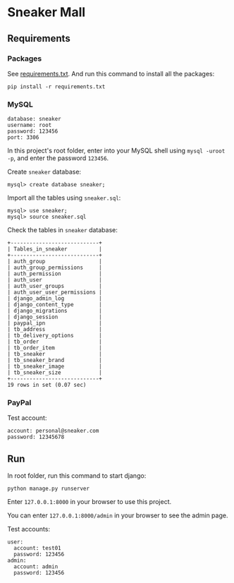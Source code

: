 # Sneaker Mall

## Requirements

### Packages
See [requirements.txt](requirements.txt). And run this command to install all the packages:

```
pip install -r requirements.txt
```

### MySQL

```
database: sneaker
username: root
password: 123456
port: 3306
```

In this project's root folder, enter into your MySQL shell using `mysql -uroot -p`, and enter the password `123456`.

Create `sneaker` database:
```
mysql> create database sneaker;
```
Import all the tables using `sneaker.sql`:
```
mysql> use sneaker;
mysql> source sneaker.sql
```
Check the tables in `sneaker` database:
```
+----------------------------+
| Tables_in_sneaker          |
+----------------------------+
| auth_group                 |
| auth_group_permissions     |
| auth_permission            |
| auth_user                  |
| auth_user_groups           |
| auth_user_user_permissions |
| django_admin_log           |
| django_content_type        |
| django_migrations          |
| django_session             |
| paypal_ipn                 |
| tb_address                 |
| tb_delivery_options        |
| tb_order                   |
| tb_order_item              |
| tb_sneaker                 |
| tb_sneaker_brand           |
| tb_sneaker_image           |
| tb_sneaker_size            |
+----------------------------+
19 rows in set (0.07 sec)
```

### PayPal

Test account:
```
account: personal@sneaker.com
password: 12345678
```

## Run

In root folder, run this command to start django:
```
python manage.py runserver
```
Enter `127.0.0.1:8000` in your browser to use this project.

You can enter `127.0.0.1:8000/admin` in your browser to see the admin page.

Test accounts:
```
user:
  account: test01
  password: 123456
admin:
  account: admin
  password: 123456 
```
